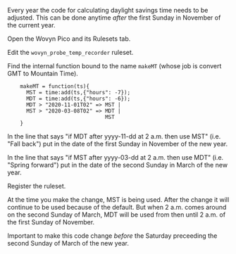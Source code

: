 Every year the code for calculating daylight savings time needs to be adjusted.
This can be done anytime _after_ the first Sunday in November of the current year.

Open the Wovyn Pico and its Rulesets tab.

Edit the `wovyn_probe_temp_recorder` ruleset.

Find the internal function bound to the name `makeMT` (whose job is convert GMT to Mountain Time).

```
    makeMT = function(ts){
      MST = time:add(ts,{"hours": -7});
      MDT = time:add(ts,{"hours": -6});
      MDT > "2020-11-01T02" => MST |
      MST > "2020-03-08T02" => MDT |
                               MST
    }
```

In the line that says "if MDT after yyyy-11-dd at 2 a.m. then use MST" 
(i.e. "Fall back")
put in the date of the first Sunday in November of the new year.

In the line that says "if MST after yyyy-03-dd at 2 a.m. then use MDT"
(i.e. "Spring forward")
put in the date of the second Sunday in March of the new year.

Register the ruleset.

At the time you make the change, MST is being used. After the change it will continue to be used
because of the default. But when 2 a.m. comes around on the second Sunday of March,
MDT will be used from then until 2 a.m. of the first Sunday of November.

Important to make this code change _before_ the Saturday preceeding the second Sunday of March
of the new year.
